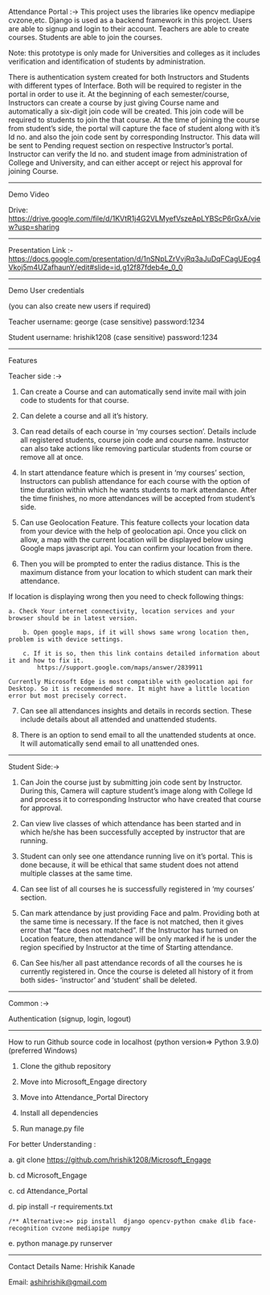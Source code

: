 Attendance Portal :->
This project uses the libraries like opencv mediapipe cvzone,etc. Django is used as a backend framework in this project. Users are able to signup and login to their account. Teachers are able to create courses. Students are able to join the courses.

Note: this prototype is only made for Universities and colleges as it includes verification and identification of students by administration.

There is authentication system created for both Instructors and Students with different types of Interface. Both will be required to register in the portal in order to use it.
At the beginning of each semester/course, Instructors can create a course by just giving Course name and automatically a six-digit join code will be created. This join code will be required to students to join the that course. 
At the time of  joining the course from student’s side, the portal will capture the face of student along with it’s Id no. and also the join code sent by corresponding Instructor. 
This data will be sent to Pending request section on respective Instructor’s  portal. Instructor can verify the Id no. and student image from administration of College and University, and can either accept or reject his approval for joining Course. 

<hr>
Demo Video

Drive: https://drive.google.com/file/d/1KVtR1j4G2VLMyefVszeApLYBScP6rGxA/view?usp=sharing
<hr>

Presentation Link :- https://docs.google.com/presentation/d/1nSNpLZrVvjRq3aJuDqFCagUEog4Vkoj5m4UZafhaunY/edit#slide=id.g12f87fdeb4e_0_0

<hr>

Demo User credentials

(you can also create new users if required)

Teacher
username: george (case sensitive) password:1234

Student
username: hrishik1208 (case sensitive) password:1234
 <hr>
 
Features

Teacher side :->

1.  Can create a Course and can automatically send invite mail with join code to students for that course.

2.  Can delete a course and all it’s history.

3.  Can read details of each course in ‘my courses section’. Details include all registered students, course join code and course name. Instructor can also take actions like removing particular students from course or remove all at once.

4. In start attendance feature which is present in ‘my courses’ section, Instructors can publish attendance for each course with the option of time duration within which he wants students to mark attendance. After the time finishes, no more attendances will be accepted from student’s side. 

5.  Can use Geolocation Feature. This feature collects your location data from your device with the help of geolocation api. Once you click on allow, a map with the current location will be displayed below using Google maps javascript api. You can confirm your location from there.

6.  Then you will be prompted to enter the radius distance. This is the maximum distance from your location to 	which student can mark their attendance. 

  If location is displaying wrong then you need to check following things:
  
  	a. Check Your internet connectivity, location services and your browser should be in latest version.
    
		b. Open google maps, if it will shows same wrong location then, problem is with device settings.
    
		c. If it is so, then this link contains detailed information about it and how to fix it.
			https://support.google.com/maps/answer/2839911

    Currently Microsoft Edge is most compatible with geolocation api for Desktop. So it is recommended more. It might have a little location error but most precisely correct.

7.  Can see all attendances insights and details in records section. These include details about all attended and unattended students.

8.  There is an option to send email to all the unattended students at once. It will automatically send email to all unattended ones.



<hr>

Student Side:->

1.  Can Join the course just by submitting join code sent by Instructor. During this, Camera will capture student’s image along with College Id and process it to corresponding Instructor who have created that course for approval.
 
2.  Can view live classes of which attendance has been started and in which he/she has been successfully accepted by instructor that are running.

3.  Student can only see one attendance running live on it’s portal. This is done because, it will be ethical that same student does not attend multiple classes at the same time.

4.  Can see list of all courses he is successfully registered in ‘my courses’ section.

5.  Can mark attendance by just providing Face and palm. Providing both at the same time is necessary. If the face is not matched, then it gives error that “face does not matched”. If the Instructor has turned on Location feature, then attendance will be only marked if he is under the region specified by Instructor at the time of Starting attendance.

6.  Can See his/her all past attendance records of all the courses he is currently registered in. Once the course is deleted all history of it from both sides- ‘instructor’ and ‘student’ shall be deleted.

<hr>
Common :->

Authentication (signup, login, logout)

<hr>

How to run Github source code in localhost (python version=> Python 3.9.0) (preferred Windows)

1. Clone the github repository

2. Move into Microsoft_Engage directory

3. Move into Attendance_Portal Directory

4. Install all dependencies

5. Run manage.py file


For better Understanding :

a. git clone https://github.com/hrishik1208/Microsoft_Engage

b. cd Microsoft_Engage

c. cd Attendance_Portal

d. pip install -r requirements.txt 

    /** Alternative:=> pip install  django opencv-python cmake dlib face-recognition cvzone mediapipe numpy

e. python manage.py runserver


<hr>
Contact Details
Name: Hrishik Kanade 

Email: ashihrishik@gmail.com


